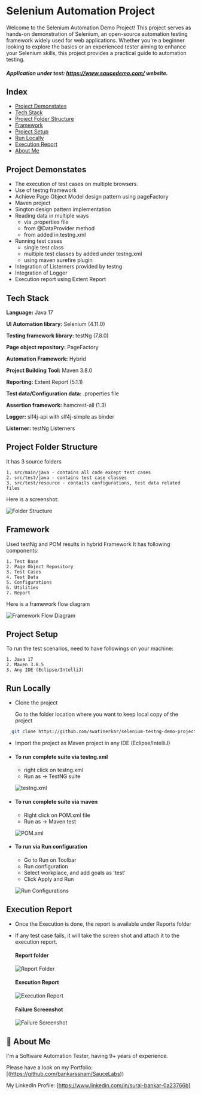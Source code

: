 
# Selenium Automation Project

Welcome to the Selenium Automation Demo Project! This project serves as hands-on demonstration of Selenium, an open-source automation testing framework widely used for web applications. Whether you're a beginner looking to explore the basics or an experienced tester aiming to enhance your Selenium skills, this project provides a practical guide to automation testing.
##### Application under test: https://www.saucedemo.com/ website.



## Index
 - [Project Demonstates](#project-demonstates)
 - [Tech Stack](#tech-stack) 
 - [Project Folder Structure](#project-folder-structure) 
 - [Framework](#framework)
 - [Project Setup](#project-setup)
 - [Run Locally](#run-locally)
 - [Execution Report](#execution-report)
 - [About Me](#about-me)


## Project Demonstates

- The execution of test cases on multiple browsers.
- Use of testng framework
- Achieve Page Object Model design pattern using pageFactory
- Maven project
- Sington design pattern implementation
- Reading data in multiple ways
    - via .properties file
    - from @DataProvider method
    - from <parameter> added in testng.xml
- Running test cases 
    - single test class
    - multiple test classes by added under testng.xml
    - using maven surefire plugin
- Integration of Listerners provided by testng
- Integration of Logger
- Execution report using Extent Report



## Tech Stack

**Language:** Java 17

**UI Automation library:** Selenium (4.11.0)

**Testing framework library:** testNg (7.8.0)

**Page object repository:** PageFactory

**Automation Framework:** Hybrid

**Project Building Tool:** Maven 3.8.0

**Reporting:** Extent Report (5.1.1)

**Test data/Configuration data:** .properties file

**Assertion framework:** hamcrest-all (1.3)

**Logger:** slf4j-api with slf4j-simple as binder

**Listerner:** testNg Listerners

## Project Folder Structure
 It has 3 source folders

    1. src/main/java - contains all code except test cases
    2. src/test/java - contains test case classes
    3. src/test/resource - contails configurations, test data related files

Here is a screenshot:

![Folder Structure](https://github.com/swatinerkar/selenium-testng-demo-project/blob/develop/images/Selenium-Project-Folder-Structure.png)
## Framework

Used testNg and POM results in hybrid Framework
It has following components:

    1. Test Base
    2. Page Object Repository
    3. Test Cases
    4. Test Data
    5. Configurations
    6. Utilities
    7. Report

Here is a framework flow diagram

![Framework Flow Diagram](https://github.com/swatinerkar/selenium-testng-demo-project/blob/develop/images/Framework-flowdiagram.png)

## Project Setup
To run the test scenarios, need to have followings on your machine:
    
    1. Java 17
    2. Maven 3.8.5
    3. Any IDE (Eclipse/IntelliJ)
## Run Locally

- Clone the project

  Go to the folder location where you want to keep local copy of the project

```bash
  git clone https://github.com/swatinerkar/selenium-testng-demo-project
```

- Import the project as Maven project in any IDE (Eclipse/IntelliJ)

- #### To run complete suite via testng.xml
  - right click on testng.xml
  - Run as -> TestNG suite

  ![testng.xml](https://github.com/swatinerkar/selenium-testng-demo-project/blob/main/images/Sample_Run_Via_testng.xml%20File.png)


- #### To run complete suite via maven
  - Right click on POM.xml file
  - Run as -> Maven test

  ![POM.xml](https://github.com/swatinerkar/selenium-testng-demo-project/blob/main/images/Sample_Run_Via_pom.xml%20file.png)

- #### To run via Run configuration
  - Go to Run on Toolbar
  - Run configuration
  - Select workplace, and add goals as 'test'
  - Click Apply and Run

  ![Run Configurations](https://github.com/swatinerkar/selenium-testng-demo-project/blob/main/images/Sample_Run_Via_Run%20Configurations.png)






## Execution Report
- Once the Execution is done, the report is available under Reports folder
- If any test case fails, it will take the screen shot and attach it to the execution report.

  #### Report folder
  
  ![Report Folder](https://github.com/swatinerkar/selenium-testng-demo-project/blob/main/images/Sample_Reports_Folder.png)

  #### Execution Report

  ![Execution Report](https://github.com/swatinerkar/selenium-testng-demo-project/blob/main/images/Sample_Failure_Execution_Report.png)

  #### Failure Screenshot

  ![Failure Screenshot](https://github.com/swatinerkar/selenium-testng-demo-project/blob/main/images/Sample_Attached_Failure_Screenshot.png)

## 🚀 About Me

I'm a Software Automation Tester, having 9+ years of experience.

Please have a look on my Portfolio: [(https://github.com/bankarssnam/SauceLabs))

My LinkedIn Profile: [https://www.linkedin.com/in/suraj-bankar-0a23766b]

